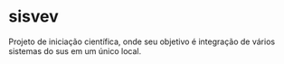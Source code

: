 # sisvev
 
Projeto de iniciação científica, onde seu objetivo é integração de vários sistemas do sus em um único local.
